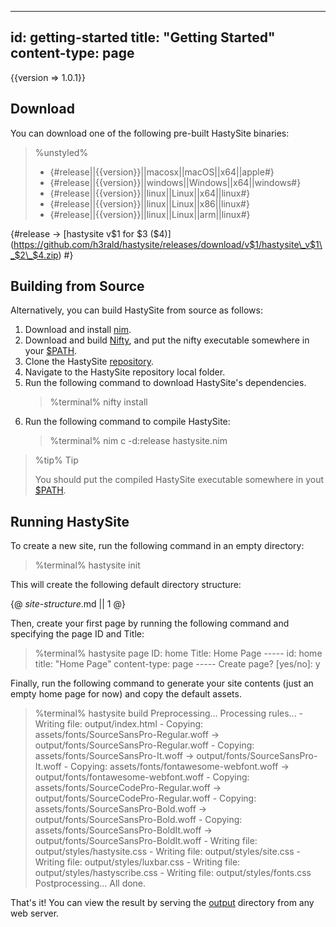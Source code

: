 -----
id: getting-started
title: "Getting Started"
content-type: page
-----

{{version => 1.0.1}}

## Download

You can download one of the following pre-built HastySite binaries:

> %unstyled%
> * {#release||{{version}}||macosx||macOS||x64||apple#}
> * {#release||{{version}}||windows||Windows||x64||windows#}
> * {#release||{{version}}||linux||Linux||x64||linux#}
> * {#release||{{version}}||linux||Linux||x86||linux#}
> * {#release||{{version}}||linux||Linux||arm||linux#}

{#release -> [](class:$5)[hastysite v$1 for $3 ($4)](https://github.com/h3rald/hastysite/releases/download/v$1/hastysite\_v$1\_$2\_$4.zip) #}

## Building from Source

Alternatively, you can build HastySite from source as follows:

1. Download and install [nim](https://nim-lang.org).
2. Download and build [Nifty](https://github.com/h3rald/nifty), and put the nifty executable somewhere in your [$PATH](class:kwd).
3. Clone the HastySite [repository](https://github.com/h3rald/hastysite).
4. Navigate to the HastySite repository local folder.
5. Run the following command to download HastySite's dependencies.
   > %terminal%
   > nifty install
7. Run the following command to compile HastySite:
   > %terminal%
   > nim c -d:release hastysite.nim

> %tip%
> Tip
> 
> You should put the compiled HastySite executable somewhere in yout [$PATH](class:kwd).

## Running HastySite

To create a new site, run the following command in an empty directory:

> %terminal%
> hastysite init

This will create the following default directory structure:

{@ _site-structure_.md || 1 @}

Then, create your first page by running the following command and specifying the page ID and Title:

> %terminal%
> hastysite page
> ID: home
> Title: Home Page
> \-\-\-\-\-
> id: home
> title: &quot;Home Page&quot;
> content-type: page
> \-\-\-\-\-
> Create page? [yes/no]: y

Finally, run the following command to generate your site contents (just an empty home page for now) and copy the default assets.

> %terminal%
> hastysite build
>    Preprocessing\.\.\.
>    Processing rules\.\.\.
>     - Writing file: output/index.html
>     - Copying: assets/fonts/SourceSansPro-Regular.woff -> output/fonts/SourceSansPro-Regular.woff
>     - Copying: assets/fonts/SourceSansPro-It.woff -> output/fonts/SourceSansPro-It.woff
>     - Copying: assets/fonts/fontawesome-webfont.woff -> output/fonts/fontawesome-webfont.woff
>     - Copying: assets/fonts/SourceCodePro-Regular.woff -> output/fonts/SourceCodePro-Regular.woff
>     - Copying: assets/fonts/SourceSansPro-Bold.woff -> output/fonts/SourceSansPro-Bold.woff
>     - Copying: assets/fonts/SourceSansPro-BoldIt.woff -> output/fonts/SourceSansPro-BoldIt.woff
>     - Writing file: output/styles/hastysite.css
>     - Writing file: output/styles/site.css
>     - Writing file: output/styles/luxbar.css
>     - Writing file: output/styles/hastyscribe.css
>     - Writing file: output/styles/fonts.css
>    Postprocessing\.\.\.
>    All done.

That's it! You can view the result by serving the [output](class:dir) directory from any web server.
